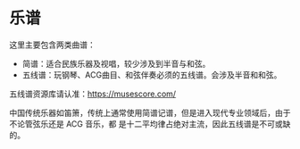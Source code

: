 # 乐谱

这里主要包含两类曲谱：

- 简谱：适合民族乐器及视唱，较少涉及到半音与和弦。
- 五线谱：玩钢琴、ACG曲目、和弦伴奏必须的五线谱。会涉及半音和和弦。

五线谱资源库请认准：<https://musescore.com/>

中国传统乐器如笛箫，传统上通常使用简谱记谱，但是进入现代专业领域后，由于不论管弦乐还是 ACG 音乐，都
是十二平均律占绝对主流，因此五线谱是不可或缺的。
